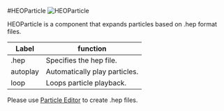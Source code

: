 #HEOParticle
![HEOParticle](img/HEOParticle.jpg)

HEOParticle is a component that expands particles based on .hep format files. <br/>

| Label | function |
| ---- | ---- |
| .hep | Specifies the hep file. |
| autoplay | Automatically play particles. |
| loop | Loops particle playback. |

Please use [Particle Editor](../particleeditor/pe_about_particleeditor.md) to create .hep files.